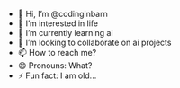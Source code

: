 - 👋 Hi, I’m @codinginbarn
- 👀 I’m interested in life
- 🌱 I’m currently learning ai
- 💞️ I’m looking to collaborate on ai projects
- 📫 How to reach me?
- 😄 Pronouns: What?
- ⚡ Fun fact: I am old...

<!---
codinginbarn/codinginbarn is a ✨ special ✨ repository because its `README.md` (this file) appears on your GitHub profile.
You can click the Preview link to take a look at your changes.
--->
